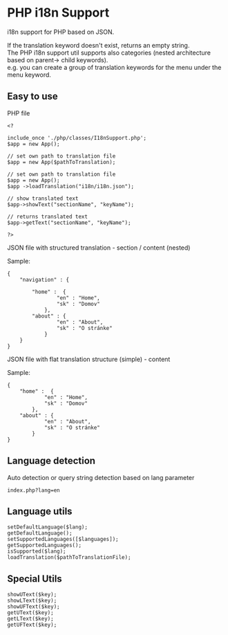 # PHP i18n Support
i18n support for PHP based on JSON. <br>

If the translation keyword doesn't exist, returns an empty string.<br>
The PHP i18n support util supports also categories (nested architecture based on parent-> child keywords). <br>
e.g. you can create a group of translation keywords for the menu under the menu keyword.

## Easy to use

PHP file
```
<?

include_once './php/classes/I18nSupport.php';
$app = new App();

// set own path to translation file
$app = new App($pathToTranslation);

// set own path to translation file
$app = new App();
$app ->loadTranslation("i18n/i18n.json");

// show translated text
$app->showText("sectionName", "keyName");

// returns translated text
$app->getText("sectionName", "keyName");

?>
```
JSON file with structured translation - section / content (nested)

Sample:
```
{
    "navigation" : {

        "home" :  {
                "en" : "Home",
                "sk" : "Domov"
            },
        "about" : {
                "en" : "About",
                "sk" : "O stránke"
            }        
    }
}
``` 

JSON file with flat translation structure (simple) - content

Sample:
```
{
    "home" :  {
            "en" : "Home",
            "sk" : "Domov"
        },
    "about" : {
            "en" : "About",
            "sk" : "O stránke"
        }
}
``` 


## Language detection

Auto detection or query string detection based on lang parameter
```
index.php?lang=en
```

## Language utils

```
setDefaultLanguage($lang);
getDefaultLanguage();
setSupportedLanguages([$languages]);
getSupportedLanguages();
isSupported($lang);
loadTranslation($pathToTranslationFile);
```

## Special Utils
```
showUText($key);
showLText($key);
showUFText($key);
getUText($key);
getLText($key);
getUFText($key);
```

